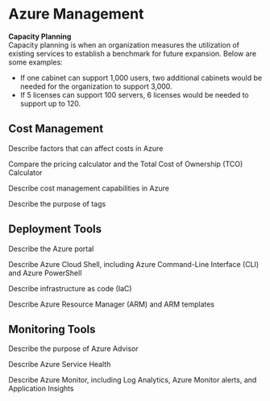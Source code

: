 # Azure Management

**Capacity Planning**  
Capacity planning is when an organization measures the utilization of existing services to establish a benchmark for future expansion. Below are some examples:
* If one cabinet can support 1,000 users, two additional cabinets would be needed for the organization to support 3,000. 
* If 5 licenses can support 100 servers, 6 licenses would be needed to support up to 120.

## Cost Management
Describe factors that can affect costs in Azure

Compare the pricing calculator and the Total Cost of Ownership (TCO) Calculator

Describe cost management capabilities in Azure

Describe the purpose of tags

## Deployment Tools

Describe the Azure portal

Describe Azure Cloud Shell, including Azure Command-Line Interface (CLI) and Azure PowerShell

Describe infrastructure as code (IaC)

Describe Azure Resource Manager (ARM) and ARM templates

## Monitoring Tools

Describe the purpose of Azure Advisor

Describe Azure Service Health

Describe Azure Monitor, including Log Analytics, Azure Monitor alerts, and Application Insights